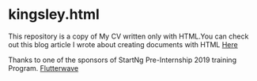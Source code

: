 # kingsley.html
This repository is a copy of My CV written only with HTML.You can check out this blog
article I wrote about creating documents with HTML
<a href="https://lucid.blog/kingsleyumujeyan/post/1566481778">Here</a>

Thanks to one of the sponsors of StartNg Pre-Internship 2019 training Program.
<a href="https://twitter.com/kuicpet/status/1164208831150329856?s=09">Flutterwave</a>
